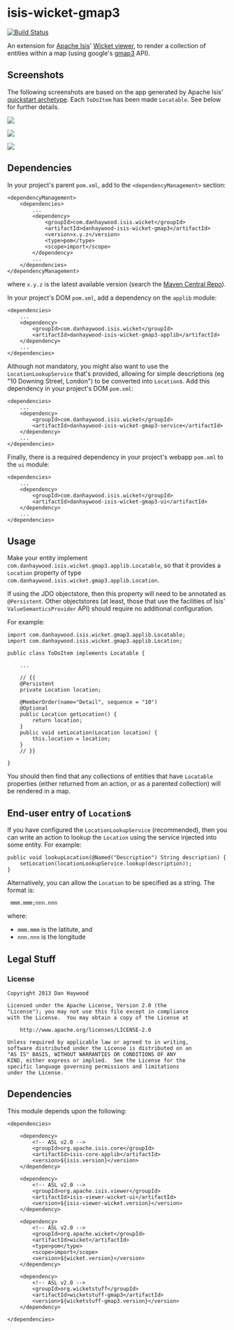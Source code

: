 isis-wicket-gmap3
=================

[![Build Status](https://travis-ci.org/danhaywood/isis-wicket-gmap3.png?branch=master)](https://travis-ci.org/danhaywood/isis-wicket-gmap3)

An extension for [Apache Isis](http://isis.apache.org)' [Wicket viewer](http://isis.apache.org/components/viewers/wicket/about.html), to render a collection of entities within a map (using google's [gmap3](https://developers.google.com/maps/documentation/javascript/) API).  

## Screenshots

The following screenshots are based on the app generated by Apache Isis' [quickstart archetype](http://isis.apache.org/getting-started/quickstart-archetype.html). Each `ToDoItem` has been made `Locatable`.  See below for further details.

![](https://raw.github.com/danhaywood/isis-wicket-gmap3/master/images/screenshot-1.png)

![](https://raw.github.com/danhaywood/isis-wicket-gmap3/master/images/screenshot-2.png)

![](https://raw.github.com/danhaywood/isis-wicket-gmap3/master/images/screenshot-3.png)


## Dependencies

In your project's parent `pom.xml`, add to the `<dependencyManagement>` section:

    <dependencyManagement>
        <dependencies>
            ...
            <dependency>
                <groupId>com.danhaywood.isis.wicket</groupId>
                <artifactId>danhaywood-isis-wicket-gmap3</artifactId>
                <version>x.y.z</version>
                <type>pom</type>
                <scope>import</scope>
            </dependency>
            ...
        </dependencies>
    </dependencyManagement>

where `x.y.z` is the latest available version (search the [Maven Central Repo](http://search.maven.org/#search|ga|1|isis-wicket-gmap3)).

In your project's DOM `pom.xml`, add a dependency on the `applib` module:

    <dependencies>
        ...
        <dependency>
            <groupId>com.danhaywood.isis.wicket</groupId>
            <artifactId>danhaywood-isis-wicket-gmap3-applib</artifactId>
        </dependency>
        ...
    </dependencies> 

Although not mandatory, you might also want to use the `LocationLookupService` that's provided, allowing for simple descriptions (eg "10 Downing Street, London") to be converted into `Location`s.  Add this dependency in your project's DOM `pom.xml`:

    <dependencies>
        ...
        <dependency>
            <groupId>com.danhaywood.isis.wicket</groupId>
            <artifactId>danhaywood-isis-wicket-gmap3-service</artifactId>
        </dependency>
        ...
    </dependencies> 


Finally, there is a required dependency in your project's webapp `pom.xml` to the `ui` module:

    <dependencies>
        ...
        <dependency>
            <groupId>com.danhaywood.isis.wicket</groupId>
            <artifactId>danhaywood-isis-wicket-gmap3-ui</artifactId>
        </dependency>
        ...
    </dependencies> 


## Usage

Make your entity implement `com.danhaywood.isis.wicket.gmap3.applib.Locatable`, so that it provides a `Location` property of type `com.danhaywood.isis.wicket.gmap3.applib.Location`.

If using the JDO objectstore, then this property will need to be annotated as `@Persistent`.  Other objectstores (at least, those that use the facilities of Isis' `ValueSemanticsProvider` API) should require no additional configuration.

For example:

    import com.danhaywood.isis.wicket.gmap3.applib.Locatable;
    import com.danhaywood.isis.wicket.gmap3.applib.Location;

    public class ToDoItem implements Locatable {

        ...

        // {{
        @Persistent
        private Location location;
        
        @MemberOrder(name="Detail", sequence = "10")
        @Optional
        public Location getLocation() {
            return location;
        }
        public void setLocation(Location location) {
            this.location = location;
        }
        // }}

    }

You should then find that any collections of entities that have `Locatable` properties (either returned from an action, or as a parented collection) will be rendered in a map.

## End-user entry of `Location`s

If you have configured the `LocationLookupService` (recommended), then you can write an action to lookup the `Location` using the service injected into some entity.  For example:

    public void lookupLocation(@Named("Description") String description) {
        setLocation(locationLookupService.lookup(description));
    }

Alternatively, you can allow the `Location` to be specified as a string.  The format is:

     mmm.mmm;nnn.nnn

where:

* `mmm.mmm` is the latitute, and
* `nnn.nnn` is the longitude 


## Legal Stuff

### License

    Copyright 2013 Dan Haywood

    Licensed under the Apache License, Version 2.0 (the
    "License"); you may not use this file except in compliance
    with the License.  You may obtain a copy of the License at

        http://www.apache.org/licenses/LICENSE-2.0

    Unless required by applicable law or agreed to in writing,
    software distributed under the License is distributed on an
    "AS IS" BASIS, WITHOUT WARRANTIES OR CONDITIONS OF ANY
    KIND, either express or implied.  See the License for the
    specific language governing permissions and limitations
    under the License.

## Dependencies

This module depends upon the following:

    <dependencies>

        <dependency>
            <!-- ASL v2.0 -->
            <groupId>org.apache.isis.core</groupId>
            <artifactId>isis-core-applib</artifactId>
            <version>${isis.version}</version>
        </dependency>

        <dependency>
            <!-- ASL v2.0 -->
            <groupId>org.apache.isis.viewer</groupId>
            <artifactId>isis-viewer-wicket-ui</artifactId>
            <version>${isis-viewer-wicket.version}</version>
        </dependency>

        <dependency>
            <!-- ASL v2.0 -->
            <groupId>org.apache.wicket</groupId>
            <artifactId>wicket</artifactId>
            <type>pom</type>
            <scope>import</scope>
            <version>${wicket.version}</version>
        </dependency>

        <dependency>
            <!-- ASL v2.0 -->
            <groupId>org.wicketstuff</groupId>
            <artifactId>wicketstuff-gmap3</artifactId>
            <version>${wicketstuff-gmap3.version}</version>
        </dependency>

    </dependencies>
